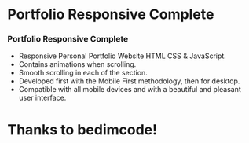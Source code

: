 # Portfolio Responsive Complete
### Portfolio Responsive Complete

- Responsive Personal Portfolio Website HTML CSS & JavaScript.
- Contains animations when scrolling.
- Smooth scrolling in each of the section.
- Developed first with the Mobile First methodology, then for desktop.
- Compatible with all mobile devices and with a beautiful and pleasant user interface.

# Thanks to bedimcode!
